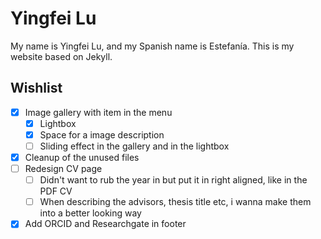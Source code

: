 # Yingfei Lu
My name is Yingfei Lu, and my Spanish name is Estefanía.
This is my website based on Jekyll.

## Wishlist
- [X] Image gallery with item in the menu
    - [X] Lightbox
    - [X] Space for a image description
    - [ ] Sliding effect in the gallery and in the lightbox
- [X] Cleanup of the unused files
- [ ] Redesign CV page
    - [ ] Didn't want to rub the year in but put it in right aligned, like in the PDF CV
    - [ ] When describing the advisors, thesis title etc, i wanna make them into a better looking way
- [X] Add ORCID and Researchgate in footer